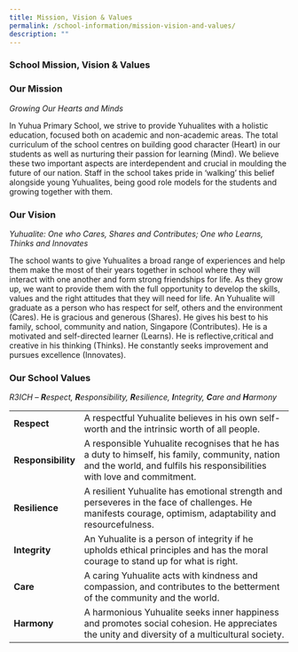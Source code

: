 ```yaml
---
title: Mission, Vision & Values
permalink: /school-information/mission-vision-and-values/
description: ""
---
```

### School Mission, Vision & Values

### **Our Mission**

_Growing Our Hearts and Minds_

In Yuhua Primary School, we strive to provide Yuhualites with a holistic education, focused both on academic and non-academic areas. The total curriculum of the school centres on building good character (Heart) in our students as well as nurturing their passion for learning (Mind). We believe these two important aspects are interdependent and crucial in moulding the future of our nation. Staff in the school takes pride in ‘walking’ this belief alongside young Yuhualites, being good role models for the students and growing together with them.

### **Our Vision**

_Yuhualite: One who Cares, Shares and Contributes;_ _One who Learns, Thinks and Innovates_

The school wants to give Yuhualites a broad range of experiences and help them make the most of their years together in school where they will interact with one another and form strong friendships for life. As they grow up, we want to provide them with the full opportunity to develop the skills, values and the right attitudes that they will need for life. An Yuhualite will graduate as a person who has respect for self, others and the environment (Cares). He is gracious and generous (Shares). He gives his best to his family, school, community and nation, Singapore (Contributes). He is a motivated and self-directed learner (Learns). He is reflective,critical and creative in his thinking (Thinks). He constantly seeks improvement and pursues excellence (Innovates).

### **Our School Values**

_R3ICH – _**R**espect,_ **R**esponsibility, _**R**esilience,_ **I**ntegrity, **C**are and **H**armony_

|  	|  	|
|---	|---	|
| **Respect** 	| A respectful Yuhualite believes in his own self-worth and the intrinsic worth of all people. 	|
| **Responsibility** 	| A responsible Yuhualite recognises that he has a duty to himself, his family, community, nation and the world, and fulfils his responsibilities with love and commitment. 	|
| **Resilience** 	| A resilient Yuhualite has emotional strength and perseveres in the face of challenges. He manifests courage, optimism, adaptability and resourcefulness. 	|
| **Integrity** 	| An Yuhualite is a person of integrity if he upholds ethical principles and has the moral courage to stand up for what is right. 	|
| **Care** 	| A caring Yuhualite acts with kindness and compassion, and contributes to the betterment of the community and the world. 	|
| **Harmony** 	| A harmonious Yuhualite seeks inner happiness and promotes social cohesion. He appreciates the unity and diversity of a multicultural society. 	|